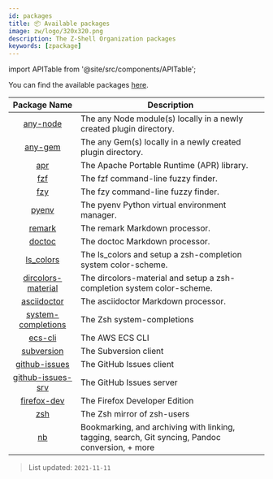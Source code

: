 ```yaml
---
id: packages
title: 📦 Available packages
image: zw/logo/320x320.png
description: The Z-Shell Organization packages
keywords: [zpackage]
---
```


import APITable from '@site/src/components/APITable';

You can find the available packages [here](https://github.com/search?q=topic%3Azpackages+org%3Az-shell&type=Repositories).

<APITable>

| Package Name | Description |
| :-: | --- |
| [any-node][1] | The any Node module(s) locally in a newly created plugin directory. |
| [any-gem][2] | The any Gem(s) locally in a newly created plugin directory. |
| [apr][3] | The Apache Portable Runtime (APR) library. |
| [fzf][4] | The fzf command-line fuzzy finder. |
| [fzy][5] | The fzy command-line fuzzy finder. |
| [pyenv][6] | The pyenv Python virtual environment manager. |
| [remark][7] | The remark Markdown processor. |
| [doctoc][8] | The doctoc Markdown processor. |
| [ls_colors][9] | The ls_colors and setup a zsh-completion system color-scheme. |
| [dircolors-material][10] | The dircolors-material and setup a zsh-completion system color-scheme. |
| [asciidoctor][11] | The asciidoctor Markdown processor. |
| [system-completions][12] | The Zsh system-completions |
| [ecs-cli][13] | The AWS ECS CLI |
| [subversion][14] | The Subversion client |
| [github-issues][15] | The GitHub Issues client |
| [github-issues-srv][16] | The GitHub Issues server |
| [firefox-dev][17] | The Firefox Developer Edition |
| [zsh][18] | The Zsh mirror of zsh-users |
| [nb][19] | Bookmarking, and archiving with linking, tagging, search, Git syncing, Pandoc conversion, + more |

</APITable>

> List updated: `2021-11-11`

[1]: https://github.com/z-shell/any-node
[2]: https://github.com/z-shell/any-gem
[3]: https://github.com/z-shell/apr
[4]: https://github.com/z-shell/fzf
[5]: https://github.com/z-shell/fzy
[6]: https://github.com/z-shell/pyenv
[7]: https://github.com/z-shell/remark
[8]: https://github.com/z-shell/doctoc
[9]: https://github.com/z-shell/ls_colors
[10]: https://github.com/z-shell/dircolors-material
[11]: https://github.com/z-shell/asciidoctor
[12]: https://github.com/z-shell/system-completions
[13]: https://github.com/z-shell/ecs-cli
[14]: https://github.com/z-shell/subversion
[15]: https://github.com/z-shell/github-issues
[16]: https://github.com/z-shell/github-issues-srv
[17]: https://github.com/z-shell/firefox-dev
[18]: https://github.com/z-shell/zsh
[19]: https://github.com/z-shell/nb
